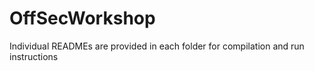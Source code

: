 # OffSecWorkshop

Individual READMEs are provided in each folder for compilation and run instructions
